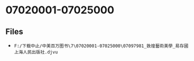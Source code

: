 # 07020001-07025000

## Files

- `F:/下载中止/中美百万图书\7\07020001-07025000\07097981_敦煌藝術美學_易存國上海人民出版社.djvu`
